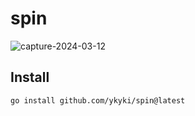 # spin

![capture-2024-03-12](https://github.com/ykyki/spin/assets/60519062/34a0942b-d2ca-478d-9b8b-0f23834bd14e)

## Install

```bash
go install github.com/ykyki/spin@latest
```
